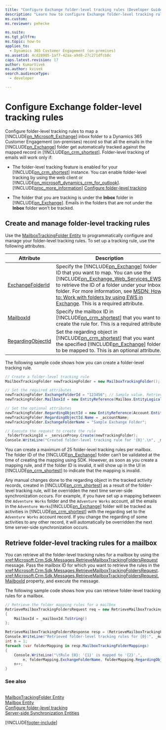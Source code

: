 ```yaml
---
title: "Configure Exchange folder-level tracking rules (Developer Guide for Dynamics 365 Customer Engagement (on-premises))| MicrosoftDocs"
description: "Learn how to configure Exchange folder-level tracking rules"
ms.custom: 
ms.reviewer: pehecke

ms.suite: 
ms.tgt_pltfrm: 
ms.topic: how-to
applies_to: 
  - Dynamics 365 Customer Engagement (on-premises)
ms.assetid: 4cd28905-1af7-42aa-a9d8-27c271dfcb8c
caps.latest.revision: 17
author: KumarVivek
ms.author: kvivek
search.audienceType: 
  - developer

---
```

# Configure Exchange folder-level tracking rules

Configure folder-level tracking rules to map a [!INCLUDE[pn_Microsoft_Exchange](../includes/pn-microsoft-exchange.md)] inbox folder to a Dynamics 365 Customer Engagement (on-premises) record so that all the emails in the [!INCLUDE[pn_Exchange](../includes/pn-exchange.md)] folder get automatically tracked against the mapped record in [!INCLUDE[pn_crm_shortest](../includes/pn-crm-shortest.md)]. Folder-level tracking of emails will work only if:  

- The folder-level tracking feature is enabled for your [!INCLUDE[pn_crm_shortest](../includes/pn-crm-shortest.md)] instance. You can enable folder-level tracking by using the web client or [!INCLUDE[pn_microsoft_dynamics_crm_for_outlook](../includes/pn-microsoft-dynamics-crm-for-outlook.md)]. [!INCLUDE[proc_more_information](../includes/proc-more-information.md)] [Configure folder-level tracking](../admin/configure-outlook-exchange-folder-level-tracking.md)  

- The folder that you are tracking is under the **Inbox** folder in [!INCLUDE[pn_Exchange](../includes/pn-exchange.md)]. Emails in the folders that are not under the **Inbox** folder won’t be tracked.  

<a name="Create"></a>   
## Create and manage folder-level tracking rules  
 Use the [MailboxTrackingFolder Entity](entities/mailboxtrackingfolder.md) to programmatically configure and manage your folder-level tracking rules. To set up a tracking rule, use the following attributes.  


|                                   Attribute                                   |                                                                                                                                                                                                                Description                                                                                                                                                                                                                 |
|-------------------------------------------------------------------------------|--------------------------------------------------------------------------------------------------------------------------------------------------------------------------------------------------------------------------------------------------------------------------------------------------------------------------------------------------------------------------------------------------------------------------------------------|
|  [ExchangeFolderId](entities/mailboxtrackingfolder.md#BKMK_ExchangeFolderId)  | Specify the [!INCLUDE[pn_Exchange](../includes/pn-exchange.md)] folder ID that you want to map. You can use the [!INCLUDE[pn_Exchange_Web_Services_EWS](../includes/pn-exchange-web-services-ews.md)] to retrieve the ID of a folder under your Inbox folder. For more information, see [MSDN: How to: Work with folders by using EWS in Exchange](/exchange/client-developer/exchange-web-services/how-to-work-with-folders-by-using-ews-in-exchange). This is a required attribute. |
|         [MailboxId](entities/mailboxtrackingfolder.md#BKMK_MailboxId)         |                                                                                                                                         Specify the mailbox ID in [!INCLUDE[pn_crm_shortest](../includes/pn-crm-shortest.md)] that you want to create the rule for. This is a required attribute.                                                                                                                                          |
| [RegardingObjectId](entities/mailboxtrackingfolder.md#BKMK_RegardingObjectId) |                                                                                                       Set the regarding object in [!INCLUDE[pn_crm_shortest](../includes/pn-crm-shortest.md)] that you want the specified [!INCLUDE[pn_Exchange](../includes/pn-exchange.md)] folder to be mapped to. This is an optional attribute.                                                                                                       |

 The following sample code shows how you can create a folder-level tracking rule.  

```csharp  
// Create a folder-level tracking rule  
MailboxTrackingFolder newTrackingFolder = new MailboxTrackingFolder();  

// Set the required attributes  
newTrackingFolder.ExchangeFolderId = "123456"; // Sample value. Retrieve this value using Exchange Web Services (EWS)  
newTrackingFolder.MailboxId = new EntityReference(Mailbox.EntityLogicalName, _mailboxId);  

// Set the optional attributes  
newTrackingFolder.RegardingObjectId = new EntityReference(Account.EntityLogicalName, _accountId);  
newTrackingFolder.RegardingObjectId.Name = _accountName;  
newTrackingFolder.ExchangeFolderName = "Sample Exchange Folder";  

// Execute the request to create the rule   
_folderTrackingId = _serviceProxy.Create(newTrackingFolder);  
Console.WriteLine("Created folder-level tracking rule for '{0}'.\n", _mailboxName);  
```  

 You can create a maximum of 25 folder-level tracking rules per mailbox. The folder ID of the [!INCLUDE[pn_Exchange](../includes/pn-exchange.md)] folder can’t be validated at the time of creating the mapping using SDK. However, as soon as you create a mapping rule, and if the folder ID is invalid, it will show up in the UI in [!INCLUDE[pn_crm_shortest](../includes/pn-crm-shortest.md)] to indicate that the mapping is invalid.  

 Any manual changes done to the regarding object in the tracked activity records, created in [!INCLUDE[pn_crm_shortest](../includes/pn-crm-shortest.md)] as a result of the folder-level tracking rule, will be overridden the next time server-side synchronization occurs. For example, if you have set up a mapping between the `Adventure Works` folder and the `Adventure Works` account, all the emails in the `Adventure Works`[!INCLUDE[pn_Exchange](../includes/pn-exchange.md)] folder will be tracked as activities in [!INCLUDE[pn_crm_shortest](../includes/pn-crm-shortest.md)] with the regarding set to the `Adventure Works` account record. If you change the regarding of some activities to any other record, it will automatically be overridden the next time server-side synchronization occurs.  

<a name="Retrieve"></a>   
## Retrieve folder-level tracking rules for a mailbox  
 You can retrieve all the folder-level tracking rules for a mailbox by using the <xref:Microsoft.Crm.Sdk.Messages.RetrieveMailboxTrackingFoldersRequest> message. Pass the mailbox ID for which you want to retrieve the rules in the <xref:Microsoft.Crm.Sdk.Messages.RetrieveMailboxTrackingFoldersRequest>.<xref:Microsoft.Crm.Sdk.Messages.RetrieveMailboxTrackingFoldersRequest.MailboxId> property, and execute the message.  

 The following sample code shows how you can retrieve folder-level tracking rules for a mailbox.  

```csharp  
// Retrieve the folder mapping rules for a mailbox  
RetrieveMailboxTrackingFoldersRequest req = new RetrieveMailboxTrackingFoldersRequest  
{  
    MailboxId = _mailboxId.ToString()  
};  

RetrieveMailboxTrackingFoldersResponse resp = (RetrieveMailboxTrackingFoldersResponse_serviceProxy.Execute(req);  
Console.WriteLine("Retrieved folder-level tracking rules for {0}:", _mailboxName);  
int n = 1;  
foreach (var folderMapping in resp.MailboxTrackingFolderMappings)  
{  
    Console.WriteLine("\tRule {0}: '{1}' is mapped to '{2}'.",   
        n, folderMapping.ExchangeFolderName, folderMapping.RegardingObjectName);  
    n++;  
}  
```  

### See also  
 <xref href="Microsoft.Dynamics.CRM.RetrieveMailboxTrackingFolders?text=RetrieveMailboxTrackingFolders Function" /><br />
 [MailboxTrackingFolder Entity](entities/mailboxtrackingfolder.md)<br />
 [Mailbox Entity](entities/mailbox.md)<br />
 [Configure folder-level tracking](../admin/configure-outlook-exchange-folder-level-tracking.md)<br />
 [Server-side Synchronization Entities](server-side-synchronization-entities.md)<br />


[!INCLUDE[footer-include](../../../includes/footer-banner.md)]
